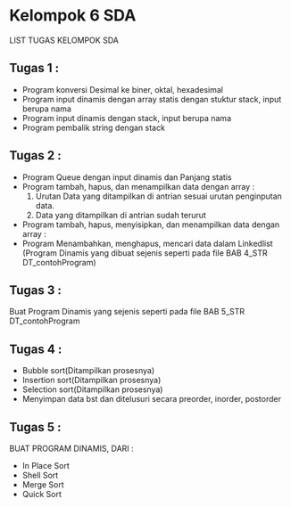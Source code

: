 # Kelompok 6 SDA

LIST TUGAS KELOMPOK SDA

## Tugas 1 : 
- Program konversi Desimal ke biner, oktal, hexadesimal
- Program input dinamis dengan array statis dengan stuktur stack, input berupa nama
- Program input dinamis dengan stack, input berupa nama
- Program pembalik string dengan stack

## Tugas 2 :
- Program Queue dengan input dinamis dan Panjang statis
- Program tambah, hapus, dan menampilkan data dengan array :
     1. Urutan Data yang ditampilkan di antrian sesuai urutan penginputan data.
     2. Data yang ditampilkan di antrian sudah terurut
- Program tambah, hapus, menyisipkan, dan menampilkan data dengan array :
- Program Menambahkan, menghapus, mencari data dalam Linkedlist
(Program Dinamis yang dibuat sejenis seperti pada file BAB 4_STR DT_contohProgram)

## Tugas 3 :
Buat Program Dinamis yang sejenis seperti pada file BAB 5_STR DT_contohProgram

## Tugas 4 :
- Bubble sort(Ditampilkan prosesnya)
- Insertion sort(Ditampilkan prosesnya)
- Selection sort(Ditampilkan prosesnya)
- Menyimpan data bst dan ditelusuri secara preorder, inorder, postorder

## Tugas 5 :
BUAT PROGRAM DINAMIS, DARI :
- In Place Sort
- Shell Sort
- Merge Sort
- Quick Sort
